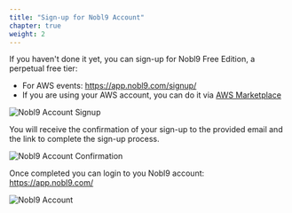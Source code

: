 ```yaml
---
title: "Sign-up for Nobl9 Account" 
chapter: true
weight: 2
---
```


If you haven't done it yet, you can sign-up for Nobl9 Free Edition, a perpetual free tier: 
* For AWS events: https://app.nobl9.com/signup/
* If you are using your AWS account, you can do it via [AWS Marketplace](https://aws.amazon.com/marketplace/pp/prodview-re2g4pgv2uhc6?sr=0-1&ref_=beagle&applicationId=AWSMPContessa)

![Nobl9 Account Signup](/images/nobl9-signup.png)

You will receive the confirmation of your sign-up to the provided email and the link to complete the sign-up process.

![Nobl9 Account Confirmation](/images/nobl9-email-confirmation.png)

Once completed you can login to you Nobl9 account: https://app.nobl9.com/

![Nobl9 Account](/images/nobl9-dashboard.png)